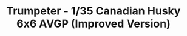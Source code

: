 ---
layout: product
title: "Trumpeter - 1/35 Canadian Husky 6x6 AVGP (Improved Version)"
price: "3150" 
desc: "N/A"
img_path: "/assets/img/TRU01506.webp"
brand: "N/A"
available: false
special_offer: false
new: false
soon: false
cat: "010000"
subcat: "013400"
subsubcat: "0N/A"
sifra: "TRU01506"
popular: false
---